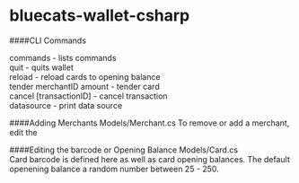 # bluecats-wallet-csharp

####CLI Commands

commands - lists commands  
quit - quits wallet   
reload - reload cards to opening balance   
tender merchantID amount - tender card   
cancel [transactionID] - cancel transaction   
datasource - print data source   

####Adding Merchants
Models/Merchant.cs
To remove or add a merchant, edit the 

####Editing the barcode or Opening Balance
Models/Card.cs  
Card barcode is defined here as well as card opening balances.  The default openening balance a random number between 25 - 250.
